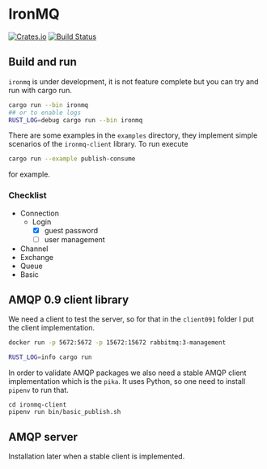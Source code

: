 # IronMQ

[![Crates.io][crates-badge]][crates-url]
[![Build Status][actions-badge]][actions-url]

[crates-badge]: https://img.shields.io/crates/v/ironmq.svg
[crates-url]: https://crates.io/crates/ironmq
[actions-badge]: https://github.com/jonasrichard/ironmq/workflows/CI/badge.svg
[actions-url]: https://github.com/jonasrichard/ironmq/actions?query=workflow%3ACI

## Build and run

`ironmq` is under development, it is not feature complete but you can try and run with cargo run.

```bash
cargo run --bin ironmq
## or to enable logs
RUST_LOG=debug cargo run --bin ironmq
```

There are some examples in the `examples` directory, they implement simple scenarios of the
`ironmq-client` library. To run execute

```bash
cargo run --example publish-consume
```

for example.

### Checklist

* Connection
  * Login
    - [x] guest password
    - [ ] user management
* Channel
* Exchange
* Queue
* Basic

## AMQP 0.9 client library

We need a client to test the server, so for that in the `client091` folder I put the client implementation.

```bash
docker run -p 5672:5672 -p 15672:15672 rabbitmq:3-management

RUST_LOG=info cargo run
```

In order to validate AMQP packages we also need a stable AMQP client implementation which is the `pika`. It uses Python, so one need to install `pipenv` to run that.

```
cd ironmq-client
pipenv run bin/basic_publish.sh
```

## AMQP server

Installation later when a stable client is implemented.
